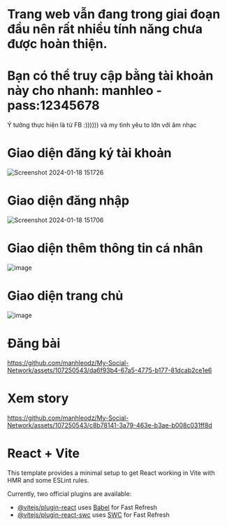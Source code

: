 # Trang web vẫn đang trong giai đoạn đầu nên rất nhiều tính năng chưa được hoàn thiện. 
# Bạn có thể truy cập bằng tài khoản này cho nhanh: manhleo -pass:12345678 

Ý tưởng thực hiện là từ FB :)))))) và my tình yêu to lớn với âm nhạc

# Giao diện đăng ký tài khoản
![Screenshot 2024-01-18 151726](https://github.com/manhleodz/My-Social-Network/assets/107250543/c4f6c3e7-0b44-4b2f-80b4-d7d58c077f06)


# Giao diện đăng nhập

![Screenshot 2024-01-18 151706](https://github.com/manhleodz/My-Social-Network/assets/107250543/b5ef4eee-7a34-4aa8-a138-c5c7799046a9)

# Giao diện thêm thông tin cá nhân
![image](https://github.com/manhleodz/My-Social-Network/assets/107250543/634763a1-0817-45b5-bd90-09fd8dc7d52d)

# Giao diện trang chủ
![image](https://github.com/manhleodz/My-Social-Network/assets/107250543/6b7d0be2-67da-4522-8976-5be400319f5e)

# Đăng bài 
https://github.com/manhleodz/My-Social-Network/assets/107250543/da6f93b4-67a5-4775-b177-81dcab2ce1e6

# Xem story
https://github.com/manhleodz/My-Social-Network/assets/107250543/c8b78141-3a79-463e-b3ae-b008c031ff8d


# React + Vite

This template provides a minimal setup to get React working in Vite with HMR and some ESLint rules.

Currently, two official plugins are available:

- [@vitejs/plugin-react](https://github.com/vitejs/vite-plugin-react/blob/main/packages/plugin-react/README.md) uses [Babel](https://babeljs.io/) for Fast Refresh
- [@vitejs/plugin-react-swc](https://github.com/vitejs/vite-plugin-react-swc) uses [SWC](https://swc.rs/) for Fast Refresh
